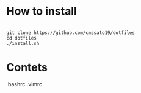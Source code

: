 # How to install
<code/>
git clone https://github.com/cmssato19/dotfiles  
cd dotfiles  
./install.sh  
</code>

# Contets
.bashrc
.vimrc

